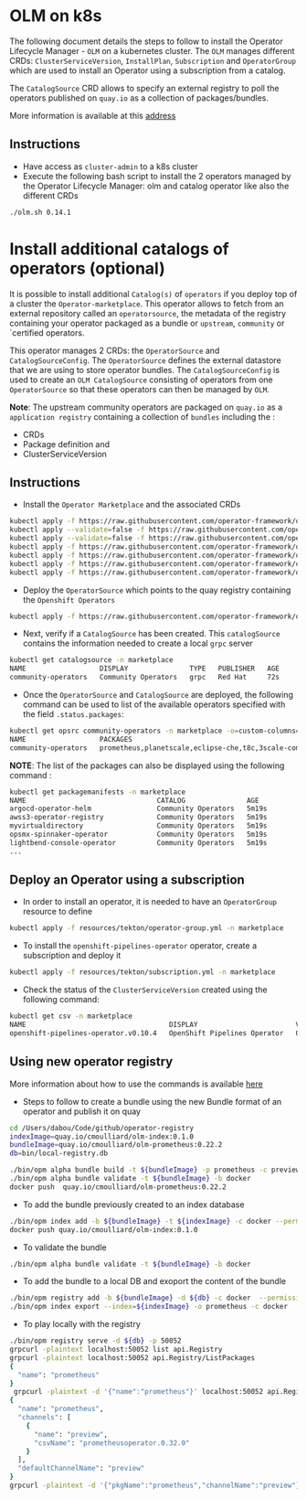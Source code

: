 # OLM on k8s

The following document details the steps to follow to install the Operator Lifecycle Manager - `OLM` on a kubernetes cluster. 
The `OLM` manages different CRDs: `ClusterServiceVersion`, `InstallPlan`, `Subscription` and `OperatorGroup` which are used
to install an Operator using a subscription from a catalog.

The `CatalogSource` CRD allows to specify an external registry to poll the operators published on `quay.io` as a collection of packages/bundles.

More information is available at this [address](https://github.com/operator-framework/community-operators/blob/master/docs/testing-operators.md#testing-operator-deployment-on-kubernetes)

## Instructions

- Have access as `cluster-admin` to a k8s cluster
- Execute the following bash script to install the 2 operators managed by the Operator Lifecycle Manager: olm and catalog operator like also the different CRDs
```bash
./olm.sh 0.14.1
```

# Install additional catalogs of operators (optional)

It is possible to install additional `Catalog(s)` of `operators` if you deploy top of a cluster the `Operator-marketplace`. This operator allows to fetch from an external repository
called an `operatorsource`, the metadata of the registry containing your operator packaged as a bundle or `upstream`, `community` or `certified operators.

This operator manages 2 CRDs: the `OperatorSource` and `CatalogSourceConfig`. The `OperatorSource` defines the external datastore that we are using to store operator bundles.
The `CatalogSourceConfig` is used to create an `OLM CatalogSource` consisting of operators from one `OperatorSource` so that these operators can then be managed by `OLM`.

**Note**: The upstream community operators are packaged on `quay.io` as a `application registry` containing a collection of `bundles` including the :
- CRDs
- Package definition and 
- ClusterServiceVersion
  
## Instructions

- Install the `Operator Marketplace` and the associated CRDs
```bash
kubectl apply -f https://raw.githubusercontent.com/operator-framework/operator-marketplace/master/deploy/upstream/01_namespace.yaml
kubectl apply --validate=false -f https://raw.githubusercontent.com/operator-framework/operator-marketplace/master/deploy/upstream/02_catalogsourceconfig.crd.yaml
kubectl apply --validate=false -f https://raw.githubusercontent.com/operator-framework/operator-marketplace/master/deploy/upstream/03_operatorsource.crd.yaml
kubectl apply -f https://raw.githubusercontent.com/operator-framework/operator-marketplace/master/deploy/upstream/04_service_account.yaml
kubectl apply -f https://raw.githubusercontent.com/operator-framework/operator-marketplace/master/deploy/upstream/05_role.yaml
kubectl apply -f https://raw.githubusercontent.com/operator-framework/operator-marketplace/master/deploy/upstream/06_role_binding.yaml
kubectl apply -f https://raw.githubusercontent.com/operator-framework/operator-marketplace/master/deploy/upstream/08_operator.yaml
```

- Deploy the `OperatorSource` which points to the quay registry containing the `Openshift Operators`
```bash
kubectl apply -f https://raw.githubusercontent.com/operator-framework/operator-marketplace/master/deploy/examples/community.operatorsource.cr.yaml -n marketplace
```

- Next, verify if a `CatalogSource` has been created. This `catalogSource` contains the information needed to create a local `grpc` server 
```bash
kubectl get catalogsource -n marketplace        
NAME                  DISPLAY               TYPE   PUBLISHER   AGE
community-operators   Community Operators   grpc   Red Hat     72s
```

- Once the `OperatorSource` and `CatalogSource` are deployed, the following command can be used to list of the available operators specified with the field `.status.packages`:
```bash
kubectl get opsrc community-operators -n marketplace -o=custom-columns=NAME:.metadata.name,PACKAGES:.status.packages
NAME                  PACKAGES
community-operators   prometheus,planetscale,eclipse-che,t8c,3scale-community-operator,halkyon,submariner,keycloak-operator,api-operator,descheduler,spark-gcp,infinispan,opendatahub-operator,radanalytics-spark,argocd-operator-helm,myvirtualdirectory,openshift-pipelines-operator,kubeturbo,teiid,quay,ibm-spectrum-scale-csi-operator,special-resource-operator,postgresql,strimzi-kafka-operator,microcks,hazelcast-enterprise,kogito-operator,triggermesh,maistraoperator,lib-bucket-provisioner,ripsaw,esindex-operator,hawtio-operator,postgresql-operator-dev4devs-com,smartgateway-operator,resource-locker-operator,metering,opsmx-spinnaker-operator,knative-kafka-operator,composable-operator,etcd,cockroachdb,codeready-toolchain-operator,neuvector-community-operator,knative-eventing-operator,grafana-operator,kubefed,container-security-operator,multicloud-operators-subscription,apicast-community-operator,seldon-operator,open-liberty,akka-cluster-operator,iot-simulator,lightbend-console-operator,nexus-operator-hub,jenkins-operator,cert-utils-operator,syndesis,kiali,service-binding-operator,hyperfoil-bundle,must-gather-operator,twistlock,enmasse,jaeger,camel-k,node-problem-detector,knative-camel-operator,ibmcloud-operator,openebs,kubestone,traefikee-operator,aqua,spinnaker-operator,atlasmap-operator,apicurito,namespace-configuration-operator,federation,federatorai,microsegmentation-operator,awss3-operator-registry,event-streams-topic,ember-csi-operator
```
**NOTE**: The list of the packages can also be displayed using the following command : 
```bash
kubectl get packagemanifests -n marketplace
NAME                                CATALOG               AGE
argocd-operator-helm                Community Operators   5m19s
awss3-operator-registry             Community Operators   5m19s
myvirtualdirectory                  Community Operators   5m19s
opsmx-spinnaker-operator            Community Operators   5m19s
lightbend-console-operator          Community Operators   5m19s
...
```

## Deploy an Operator using a subscription

- In order to install an operator, it is needed to have an `OperatorGroup` resource to define
```bash
kubectl apply -f resources/tekton/operator-group.yml -n marketplace
```

- To install the `openshift-pipelines-operator` operator, create a subscription and deploy it
```bash
kubectl apply -f resources/tekton/subscription.yml -n marketplace
```

- Check the status of the `ClusterServiceVersion` created using the following command:
```bash
kubectl get csv -n marketplace
NAME                                   DISPLAY                        VERSION   REPLACES   PHASE
openshift-pipelines-operator.v0.10.4   OpenShift Pipelines Operator   0.10.4               Installing
```

## Using new operator registry

More information about how to use the commands is available [here](https://github.com/operator-framework/operator-registry/tree/master/docs/design)

- Steps to follow to create a bundle using the new Bundle format of an operator and publish it on quay
```bash
cd /Users/dabou/Code/github/operator-registry
indexImage=quay.io/cmoulliard/olm-index:0.1.0
bundleImage=quay.io/cmoulliard/olm-prometheus:0.22.2
db=bin/local-registry.db

./bin/opm alpha bundle build -t ${bundleImage} -p prometheus -c preview -e preview -d bin/manifests/prometheus/
./bin/opm alpha bundle validate -t ${bundleImage} -b docker
docker push  quay.io/cmoulliard/olm-prometheus:0.22.2
```

- To add the bundle previously created to an index database
```bash
./bin/opm index add -b ${bundleImage} -t ${indexImage} -c docker --permissive
docker push quay.io/cmoulliard/olm-index:0.1.0
```

- To validate the bundle
```bash
./bin/opm alpha bundle validate -t ${bundleImage} -b docker
```
- To add the bundle to a local DB and exoport the content of the bundle
```bash
./bin/opm registry add -b ${bundleImage} -d ${db} -c docker  --permissive
./bin/opm index export --index=${indexImage} -o prometheus -c docker
```

- To play locally with the registry
```bash
./bin/opm registry serve -d ${db} -p 50052
grpcurl -plaintext localhost:50052 list api.Registry
grpcurl -plaintext localhost:50052 api.Registry/ListPackages
{
  "name": "prometheus"
}
 grpcurl -plaintext -d '{"name":"prometheus"}' localhost:50052 api.Registry/GetPackage
{
  "name": "prometheus",
  "channels": [
    {
      "name": "preview",
      "csvName": "prometheusoperator.0.32.0"
    }
  ],
  "defaultChannelName": "preview"
}
grpcurl -plaintext -d '{"pkgName":"prometheus","channelName":"preview"}' localhost:50052 api.Registry/GetBundleForChannel > result.json
```